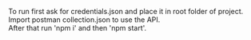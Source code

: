 To run first ask for credentials.json and place it in root folder of project.<br/>
Import postman collection.json to use the API.<br/>
After that run 'npm i' and then 'npm start'.